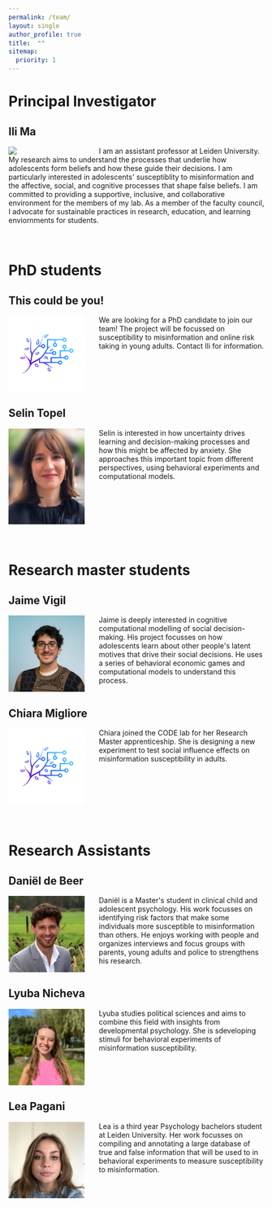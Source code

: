 ```yaml
---
permalink: /team/
layout: single
author_profile: true
title:  ""
sitemap:
  priority: 1
---
```

# Principal Investigator

## Ili Ma
<img style="float: left; margin-right: 2em;" src="../assets/images/Ili2.png" width="150/"/>
I am an assistant professor at Leiden University. My research aims to understand the processes that underlie how adolescents form beliefs and how these guide their decisions. I am particularly interested in adolescents' susceptiblity to misinformation and the affective, social, and cognitive processes that shape false beliefs. I am committed to providing a supportive, inclusive, and collaborative environment for the members of my lab. As a member of the faculty council, I advocate for sustainable practices in research, education, and learning enviornments for students.
<div style="clear: both;"></div>
<br/>
<br/>

# PhD students
## This could be you!
<img style="float: left; margin-right: 2em;" src="../assets/images/logo.png" width="150"/>
We are looking for a PhD candidate to join our team! The project will be focussed on susceptibility to misinformation and online risk taking in young adults. Contact Ili for information.
<div style="clear: both;"></div>

## Selin Topel
<img style="float: left; margin-right: 2em;" src="../assets/images/Selin.jpeg" width="150"/>
Selin is interested in how uncertainty drives learning and decision-making processes and how this might be affected by anxiety. She approaches this important topic from different perspectives, using behavioral experiments and computational models.
<div style="clear: both;"></div>
<br/>
<br/>

# Research master students

## Jaime Vigil
<img style="float: left; margin-right: 2em;" src="../assets/images/Jaime.jpeg" width="150"/>
Jaime is deeply interested in cognitive computational modelling of social decision-making. His project focusses on how adolescents learn about other people's latent motives that drive their social decisions. He uses a series of behavioral economic games and computational models to understand this process.
<div style="clear: both;"></div>

## Chiara Migliore
<img style="float: left; margin-right: 2em;" src="../assets/images/logo.png" width="150"/>
Chiara joined the CODE lab for her Research Master apprenticeship. She is designing a new experiment to test social influence effects on misinformation susceptibility in adults.
<div style="clear: both;"></div>
<br/>
<br/>

# Research Assistants

## Daniël de Beer
<img style="float: left; margin-right: 2em;" src="../assets/images/Daniel.jpeg" width="150"/>
Daniël is a Master's student in clinical child and adolescent psychology. His work focusses on identifying risk factors that make some individuals more susceptible to misinformation than others. He enjoys working with people and organizes interviews and focus groups with parents, young adults and police to strengthens his research.
<div style="clear: both;"></div>

## Lyuba Nicheva
<img style="float: left; margin-right: 2em;" src="../assets/images/Lyuba.jpeg" width="150"/>
Lyuba studies political sciences and aims to combine this field with insights from developmental psychology. She is sdeveloping stimuli for behavioral experiments of misinformation susceptibility.
<div style="clear: both;"></div>

## Lea Pagani
<img style="float: left; margin-right: 2em;" src="../assets/images/Lea.jpeg" width="150"/>
Lea is a third year Psychology bachelors student at Leiden University. Her work focusses on compiling and annotating a large database of true and false information that will be used to in behavioral experiments to measure susceptibility to misinformation.
<div style="clear: both;"></div>
